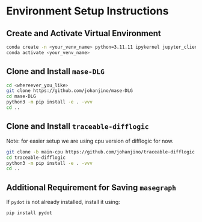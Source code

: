# Environment Setup Instructions

## Create and Activate Virtual Environment

```sh
conda create -n <your_venv_name> python=3.11.11 ipykernel jupyter_client pytorch
conda activate <your_venv_name>
```

## Clone and Install `mase-DLG`

```sh
cd <whereever_you_like>
git clone https://github.com/johanjino/mase-DLG
cd mase-DLG
python3 -m pip install -e . -vvv
cd ..
```

## Clone and Install `traceable-difflogic`

Note: for easier setup we are using cpu version of difflogic for now.

```sh
git clone -b main-cpu https://github.com/johanjino/traceable-difflogic
cd traceable-difflogic
python3 -m pip install -e . -vvv
cd ..
```

## Additional Requirement for Saving `masegraph`

If `pydot` is not already installed, install it using:

```sh
pip install pydot
```

